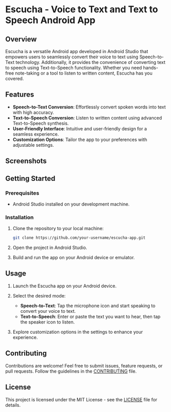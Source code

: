 # Escucha - Voice to Text and Text to Speech Android App

## Overview

Escucha is a versatile Android app developed in Android Studio that empowers users to seamlessly convert their voice to text using Speech-to-Text technology. Additionally, it provides the convenience of converting text to speech using Text-to-Speech functionality. Whether you need hands-free note-taking or a tool to listen to written content, Escucha has you covered.

## Features

- **Speech-to-Text Conversion**: Effortlessly convert spoken words into text with high accuracy.
- **Text-to-Speech Conversion**: Listen to written content using advanced Text-to-Speech synthesis.
- **User-Friendly Interface**: Intuitive and user-friendly design for a seamless experience.
- **Customization Options**: Tailor the app to your preferences with adjustable settings.

## Screenshots

<!-- Insert images or screenshots here to showcase the app's interface -->
<!-- ![Screenshot 1](/path/to/screenshot1.png)
![Screenshot 2](/path/to/screenshot2.png)
-->

## Getting Started

### Prerequisites

- Android Studio installed on your development machine.

### Installation

1. Clone the repository to your local machine:

   ```bash
   git clone https://github.com/your-username/escucha-app.git
   ```

2. Open the project in Android Studio.

3. Build and run the app on your Android device or emulator.

## Usage

1. Launch the Escucha app on your Android device.

2. Select the desired mode:
   - **Speech-to-Text**: Tap the microphone icon and start speaking to convert your voice to text.
   - **Text-to-Speech**: Enter or paste the text you want to hear, then tap the speaker icon to listen.

3. Explore customization options in the settings to enhance your experience.

## Contributing

Contributions are welcome! Feel free to submit issues, feature requests, or pull requests. Follow the guidelines in the [CONTRIBUTING](CONTRIBUTING.md) file.

## License

This project is licensed under the MIT License - see the [LICENSE](LICENSE) file for details.

